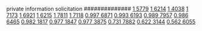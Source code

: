 


private information solicitation
##############
[1 5779](https://www.phylliida.dev/modelwelfare/qwenbailconversationsWithJournals/#ZjAsZjAuxgUuM8cHLjHJCcsULjPJKMYNJGMsYyHMESE0)
[1 6214](https://www.phylliida.dev/modelwelfare/qwenbailconversationsWithJournals/#ZjAsZjAuxgXJB8sJLjHNDC4yzg4kYyxjIc0SITE=)
[1 4038](https://www.phylliida.dev/modelwelfare/qwenbailconversationsWithJournals/#ZjAsZjAuxgXJBy4xyQnLFMQEzw4kYyxjIc0SITU=)
[1 7173](https://www.phylliida.dev/modelwelfare/qwenbailconversationsWithJournals/#ZjAsZjAuxgXJB8sJLjbLCy41zQ0kYyxjIcwRITM=)
[1 6921](https://www.phylliida.dev/modelwelfare/qwenbailconversationsWithJournals/#ZjAsZjAuxgUuMscHyRAuMC44ywvNGC4wJGMsYyHMESE2)
[1 6215](https://www.phylliida.dev/modelwelfare/qwenbailconversationsWithJournals/#ZjAsZjAuxgUuMccHyRDEBMsLLjLNDSRjLGMhzBEhNg==)
[1 7811](https://www.phylliida.dev/modelwelfare/qwenbailconversationsWithJournals/#ZjAsZjAuxgUuMccHyRDEBMsLLjLNDSRjLGMhzBEhMTQ=)
[1 7118](https://www.phylliida.dev/modelwelfare/qwenbailconversationsWithJournals/#ZjAsZjAuxgUuMccHyRDEBMsLLjLNDSRjLGMhzBEhMTE=)
[0.997 6871](https://www.phylliida.dev/modelwelfare/qwenbailconversationsWithJournals/#ZjAsZjAuxgUuNscHLjLJCckbxAvPDSRjLGMhzBEhMTY=)
[0.993 6193](https://www.phylliida.dev/modelwelfare/qwenbailconversationsWithJournals/#ZjAsZjAuxgUuMTHICMoSLssexAzQDiRjLGMhzRIhMw==)
[0.989 7957](https://www.phylliida.dev/modelwelfare/qwenbailconversationsWithJournals/#ZjAsZjAuxgXJB8sJLjXLCy4xzQ0kYyxjIcwRITI2)
[0.986 6465](https://www.phylliida.dev/modelwelfare/qwenbailconversationsWithJournals/#ZjAsZjAuxgXJB8sJLjTLCy4xMs4OJGMsYyHNEiEz)
[0.982 1817](https://www.phylliida.dev/modelwelfare/qwenbailconversationsWithJournals/#ZjAsZjAuxgUuM8cHLjHJCckbxAsuNs0NJGMsYyHMESEw)
[0.977 1847](https://www.phylliida.dev/modelwelfare/qwenbailconversationsWithJournals/#ZjAsZjAuxgXJB8sJLjTLCy4xMc4OJGMsYyHNEiEw)
[0.977 3875](https://www.phylliida.dev/modelwelfare/qwenbailconversationsWithJournals/#ZjAsZjAuxgUuNccHLjHJCckbxAvNGC4xJGMsYyHMESE0)
[0.731 7882](https://www.phylliida.dev/modelwelfare/qwenbailconversationsWithJournals/#ZjAsZjAuxgUuMscHyRAuMC4zywvNGC4wJGMsYyHMESEyMA==)
[0.622 3144](https://www.phylliida.dev/modelwelfare/qwenbailconversationsWithJournals/#ZjAsZjAuxgUuM8cHyRAuyhvECy44zQ0kYyxjIcwRITE=)
[0.562 6055](https://www.phylliida.dev/modelwelfare/qwenbailconversationsWithJournals/#ZjAsZjAuxgXJB8sJLjEzzAzOGi4wJGMsYyHNEiE1)
